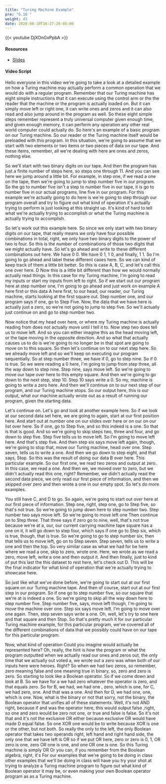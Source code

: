 ```yaml
---
title: "Turing Machine Example"
pre: "5.10 "
weight: 45
date: 2020-08-10T16:27:26-05:00
---
```


{{< youtube DjXOnGxPpbA >}}

#### Resources

* [Slides](../slides/5-UniversalComputers.pdf)

#### Video Script

Hello everyone in this video we're going to take a look at a detailed example on how a Turing machine may actually perform a common operation that we would do with a regular program. Remember that our Turing machine has eight simple instructions that it can execute using the control arm or the the reader that the machine or the program is actually loaded on. But it can simply move left or right one, it can write ones and zeros and it can also read and also jump around in the program as well. So these eight simple steps remember represent a truly universal computer given enough time, and given enough memory, it can perform any operation any other real world computer could actually do. So here's an example of a basic program on our Turing machine. So our reader or the Turing machine itself would be preloaded with this program. In this situation, we're going to assume that we start with two elements or two items or two pieces of data on our tape. And these items, remember, all we're dealing with here are ones and zeros, nothing else. 

So we'll start with two binary digits on our tape. And then the program has just a finite number of steps here, so steps one through 11. And you can see here we jump around a little bit. For example, in step one, if we read a one on the tape, then we're going to jump to step number five in our program. So the go to number five isn't a step to number five in our tape, it is go to number five in our actual programs, line five in our program. For this example we're actually going to do here is we're going to step through our program overall and try to figure out what kind of operation it's actually trying to perform is just looking at this straight up. It's kind of hard to tell what we're actually trying to accomplish or what the Turing machine is actually trying to accomplish. 

So let's work out this example here. So since we only start with two binary digits on our tape, that really means we only have four possible combinations in total, right, we only have two binary digits to the power of two is four. So this is the number of combinations of those two digits that we might actually have. So let's go ahead and write to these different combinations out here. We have 0 0. We have 0 1, 1 0, and finally, 1 1. So I'm going to go ahead and label these different cases here. So we can kind of keep track of them a little bit better. So this is case A, B, C, and let's call this one over here. D Now this is a little bit different than how we would normally actually read things. In this case for my Turing machine, I'm going to read my inputs or start my inputs from left to right. So if we start out our program here at step number one, I'm going to go ahead and just work on example A here first or this data A here first, to our head, our reader, our Turing machine, starts looking at the first square out. Step number one, and our program says if one, go to Step Five. Now, the data that we have here is actually just a zero, so we're not going to jump to step five. So we'll actually just continue on and go to step number two. 

Now notice that my head over here, or where my Turing machine is actually reading from does not actually move until I tell it to. Now step two does tell us to move left. And so you can either imagine this as the head moving left, or the tape moving in the opposite direction. And so what that actually causes us to do is we're going to no longer be in that spot are going to move on to this square. So then let's continue on to our next step here. So we already move left and so we'll keep on executing our program sequentially. So at step number three, we have if 0, go to step nine. So if 0 is true. So we were reading a 0 here, I'm going to jump from step three, all the way down to step nine. Step nine, says move left. So we're going to move our tape over here to this empty square. And then we're going to go down to the next step, step 10. Step 10 says write a 0. So my, machine is going to write a zero here. And then we'll continue on to our next step of our program, and our Turing machine stops. So our output here, this is our output, what our machine actually wrote out as a result of running our program, given the starting data. 

Let's continue on. Let's go and look at another example here. So if we look at our second data set here, we are going to again, start at our first position here. And start out at number one on our slides over here or on our on our list over here. So if one, go to Step five, and so this indeed is a one. So that is that is good. And so we're going to skip steps two, three and four, and go down to step five. Step five tells us to move left. So I'm going to move left here. And that's step five. And then step six says move left again, though, we're going to stop that, move our Turing machine, head over one. Step seven, tells us to write a one. And then we go down to step eight, and that says, Stop. So this was the result of doing our data B over here. This particular example. So our first one, we read two zeros and output at zero. In this case, we read a one. And then we, we moved over to zero, but we didn't actually read this one, right? Remember, we didn't actually read the second data piece, we only read our first piece of information, and then we skipped over zero and then wrote a one in our empty spot. So let's do more examples. 

You still have C, and D to go. So again, we're going to start out over here at our first piece of information. Step one, right, step one, go to Step five, so that's not true. So we're going to jump down here to step number two. Step number two says move left. So we're going to move left one Then continue on to Step three. That three says if zero go to nine, well, that's not true because we're at a, our, our current carrying machine tape square has a one on it, it will go down to step four, which says if one go to Step six, which is true, though, that is true. So we're going to go to step number six, then that tells us to move left, go on to Step seven. Step seven, tells us to write a one and then the top. So very similar case as what we had for be here where we read a one, skip to zero, wrote one. Here, we wrote as we read a zero, move left, write a one and then output it. And then finally, just to kind of put this last the this dataset to rest here, let's check out D. This will be the final indicator for what kind of operation that we're actually trying to showcase here. 

So just like what we've done before, we're going to start out at our first square on our Turing machine tape. And then of course, start out at our first step in our program. So if one go to step number five, so our square that we're at is indeed a one. So we're going to skip all the way down here to step number five. Step number five, says, move left though, I'm going to move the machine over one. Step six says move left. I'm going to move over one again. Then, step seven says write a one. Oh, well, let's try to one here and that square and then Stop. So that's pretty much it for our particular Turing machine example, for this particular program, we've covered all of the different combinations of data that we possibly could have on our tape for this particular program. 

Now, what kind of operation Could you imagine would actually be represented here? Oh, really, the hint is how the program or what the program outputted when we actually read our ones and zeros out, the only time that we actually out voted a, we wrote out a zero was when both of our inputs here were heroes. Right? So when we had two zeros, so remember, zero meaning false and one meaning true in binary, so, zero and zero is zero. So starting to look like a Boolean operator. So if we come down and look at B. So we have for a we had zero whatever the operator is zero, and that equals zero. So for B, we had, we had one , zero, which is one, for C, we had zero, one. And that was a one. And then for D, we had one, one, which is one. Now, what is the binary or not that sorry, not the binary, the Boolean operator that unifies all of these statements. Well, it's not AND right, because if and was the operator here, this would output false ,right, so one and zero would be zero not one, or true and false is false. So it's not that and it's not the exclusive OR either because exclusive OR would have made D equal false. So one XOR one would be to write because XOR is one or the other, but not both. So really the only to the left, the only Boolean operator that takes two operands right, left hand and right hand side, the only one that we have left is OR so if we put OR here, zero or zero is 0, 1, OR zero is one, zero OR one is one, and one OR one is one. So this Turing machine is simply OR Or you can, if you remember from the Boolean algebra, right, it's For our examples that we're going to be doing in class other examples that we'll be doing in class will have you try your shot at trying to analyze a Turing machine program to figure out what kind of Boolean operator it may be, or even making your own Boolean operator program as as a Turing machine.